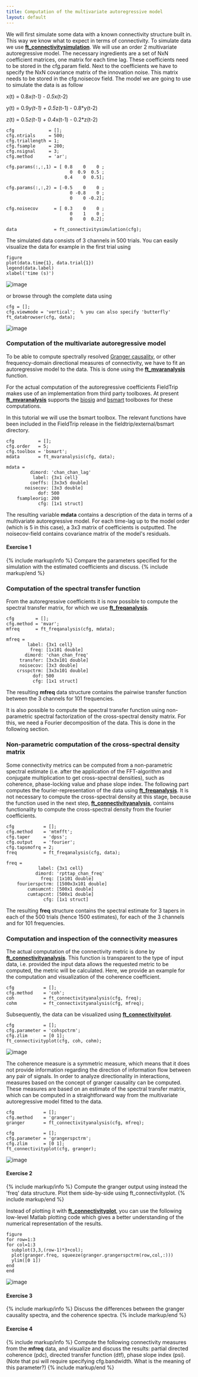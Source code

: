 ```yaml
---
title: Computation of the multivariate autoregressive model
layout: default
---
```


We will first simulate some data with a known connectivity structure built in. This way we know what to expect in terms of connectivity. To simulate data we use **[ft_connectivitysimulation](/reference/ft_connectivitysimulation)**. We will use an order 2 multivariate autoregressive model. The necessary ingredients are a set of NxN coefficient matrices, one matrix for each time lag. These coefficients need to be stored in the cfg.param field. Next to the coefficients we have to specify the NxN covariance matrix of the innovation noise. This matrix needs to be stored in the cfg.noisecov field.
The model we are going to use to simulate the data is as follow

x(t) = 0.8*x(t-1) - 0.5*x(t-2)

y(t) = 0.9*y(t-1) + 0.5*z(t-1) - 0.8*y(t-2)

z(t) = 0.5*z(t-1) + 0.4*x(t-1) - 0.2*z(t-2)


	cfg             = [];
	cfg.ntrials     = 500;
	cfg.triallength = 1;
	cfg.fsample     = 200;
	cfg.nsignal     = 3;
	cfg.method      = 'ar';

	cfg.params(:,:,1) = [ 0.8    0    0 ;
	                        0  0.9  0.5 ;
	                      0.4    0  0.5];

	cfg.params(:,:,2) = [-0.5    0    0 ;
	                        0 -0.8    0 ;
	                        0    0 -0.2];

	cfg.noisecov      = [ 0.3    0    0 ;
	                        0    1    0 ;
	                        0    0  0.2];

	data              = ft_connectivitysimulation(cfg);


The simulated data consists of 3 channels in 500 trials. You can easily visualize the data for example in the first trial using

    figure
    plot(data.time{1}, data.trial{1})
    legend(data.label)
    xlabel('time (s)')

![image](/static/img/tutorial/connectivity/data.png@400)

or browse through the complete data using

    cfg = [];
    cfg.viewmode = 'vertical';  % you can also specify 'butterfly'
    ft_databrowser(cfg, data);

![image](/static/img/tutorial/connectivity/databrowser.png@400)

### Computation of the multivariate autoregressive model

To be able to compute spectrally resolved [Granger causality](http://en.wikipedia.org/wiki/Granger_causality), or other frequency-domain directional measures of connectivity, we have to fit an autoregressive model to the data. This is done using the **[ft_mvaranalysis](/reference/ft_mvaranalysis)** function.

For the actual computation of the autoregressive coefficients FieldTrip makes use of an implementation from third party toolboxes. At present **[ft_mvaranalysis](/reference/ft_mvaranalysis)** supports the [biosig](http://biosig.sourceforge.net/) and [bsmart](http://www.brain-smart.org) toolboxes for these computations.

In this tutorial we will use the bsmart toolbox. The relevant functions have been included in the FieldTrip release in the fieldtrip/external/bsmart directory.


	cfg         = [];
	cfg.order   = 5;
	cfg.toolbox = 'bsmart';
	mdata       = ft_mvaranalysis(cfg, data);

	mdata =
	         dimord: 'chan_chan_lag'
	          label: {3x1 cell}
	         coeffs: [3x3x5 double]
	       noisecov: [3x3 double]
	            dof: 500
	    fsampleorig: 200
	            cfg: [1x1 struct]


The resulting variable **mdata** contains a description of the data in terms of a multivariate autoregressive model. For each time-lag up to the model order (which is 5 in this case), a 3x3 matrix of coefficients is outputted. The noisecov-field contains covariance matrix of the model's residuals.

#### Exercise 1

{% include markup/info %}
Compare the parameters specified for the simulation with the estimated coefficients and discuss.
{% include markup/end %}

### Computation of the spectral transfer function

From the autoregressive coefficients it is now possible to compute the spectral transfer matrix, for which we use **[ft_freqanalysis](/reference/ft_freqanalysis)**.


	cfg        = [];
	cfg.method = 'mvar';
	mfreq      = ft_freqanalysis(cfg, mdata);

	mfreq =
	        label: {3x1 cell}
	         freq: [1x101 double]
	       dimord: 'chan_chan_freq'
	     transfer: [3x3x101 double]
	     noisecov: [3x3 double]
	    crsspctrm: [3x3x101 double]
	          dof: 500
	          cfg: [1x1 struct]


The resulting **mfreq** data structure contains the pairwise transfer function between the 3 channels for 101 frequencies.

It is also possible to compute the spectral transfer function using non-parametric spectral factorization of the cross-spectral density matrix. For this, we need a Fourier decomposition of the data. This is done in the following section.

### Non-parametric computation of the cross-spectral density matrix

Some connectivity metrics can be computed from a non-parametric spectral estimate (i.e. after the application of the FFT-algorithm and conjugate multiplication to get cross-spectral densities), such as coherence, phase-locking value and phase slope index. The following part computes the fourier-representation of the data using **[ft_freqanalysis](/reference/ft_freqanalysis)**. It is not necessary to compute the cross-spectral density at this stage, because the function used in the next step, **[ft_connectivityanalysis](/reference/ft_connectivityanalysis)**, contains functionality to compute the cross-spectral density from the fourier coefficients.


	cfg           = [];
	cfg.method    = 'mtmfft';
	cfg.taper     = 'dpss';
	cfg.output    = 'fourier';
	cfg.tapsmofrq = 2;
	freq          = ft_freqanalysis(cfg, data);

	freq =
	            label: {3x1 cell}
	           dimord: 'rpttap_chan_freq'
	             freq: [1x101 double]
	    fourierspctrm: [1500x3x101 double]
	        cumsumcnt: [500x1 double]
	        cumtapcnt: [500x1 double]
	              cfg: [1x1 struct]


The resulting **freq** structure contains the spectral estimate for 3 tapers in each of the 500 trials (hence 1500 estimates), for each of the 3 channels and for 101 frequencies.

### Computation and inspection of the connectivity measures

The actual computation of the connectivity metric is done by **[ft_connectivityanalysis](/reference/ft_connectivityanalysis)**. This function is transparent to the type of input data, i.e. provided the input data allows the requested metric to be computed, the metric will be calculated. Here, we provide an example for the computation and visualization of the coherence coefficient.


	cfg           = [];
	cfg.method    = 'coh';
	coh           = ft_connectivityanalysis(cfg, freq);
	cohm          = ft_connectivityanalysis(cfg, mfreq);


Subsequently, the data can be visualized using **[ft_connectivityplot](/reference/ft_connectivityplot)**.


	cfg           = [];
	cfg.parameter = 'cohspctrm';
	cfg.zlim      = [0 1];
	ft_connectivityplot(cfg, coh, cohm);

![image](/static/img/tutorial/connectivity/connectivityplot.png@400)

The coherence measure is a symmetric measure, which means that it does not provide information regarding the direction of information flow between any pair of signals. In order to analyze directionality in interactions, measures based on the concept of granger causality can be computed. These measures are based on an estimate of the spectral transfer matrix, which can be computed in a straightforward way from the multivariate autoregressive model fitted to the data.


	cfg           = [];
	cfg.method    = 'granger';
	granger       = ft_connectivityanalysis(cfg, mfreq);

	cfg           = [];
	cfg.parameter = 'grangerspctrm';
	cfg.zlim      = [0 1];
	ft_connectivityplot(cfg, granger);


![image](/static/img/tutorial/connectivity/grangerplot1.png@400)

#### Exercise 2

{% include markup/info %}
Compute the granger output using instead the 'freq' data structure.  Plot them side-by-side using ft_connectivityplot.
{% include markup/end %}

Instead of plotting it with **[ft_connectivityplot](/reference/ft_connectivityplot)**, you can use the following low-level Matlab plotting code which gives a better understanding of the numerical representation of the results.

	figure
	for row=1:3
	for col=1:3
	  subplot(3,3,(row-1)*3+col);
	  plot(granger.freq, squeeze(granger.grangerspctrm(row,col,:)))
	  ylim([0 1])
	end
	end

![image](/static/img/tutorial/connectivity/grangerplot2.png@400)

#### Exercise 3

{% include markup/info %}
Discuss the differences between the granger causality spectra, and the coherence spectra.
{% include markup/end %}

#### Exercise 4

{% include markup/info %}
Compute the following connectivity measures from the **mfreq** data, and visualize and discuss the results: partial directed coherence (pdc), directed transfer function (dtf), phase slope index (psi). (Note that psi will require specifying cfg.bandwidth. What is the meaning of this parameter?)
{% include markup/end %}
